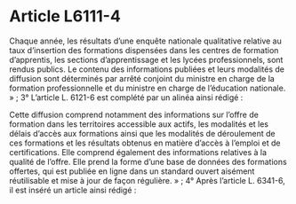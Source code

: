 # Article L6111-4

Chaque année, les résultats d’une enquête nationale qualitative relative au taux d’insertion des formations dispensées dans les centres de formation d’apprentis, les sections d’apprentissage et les lycées professionnels, sont rendus publics. Le contenu des informations publiées et leurs modalités de diffusion sont déterminés par arrêté conjoint du ministre en charge de la formation professionnelle et du ministre en charge de l’éducation nationale. » ; 3° L’article L. 6121-6 est complété par un alinéa ainsi rédigé :

Cette diffusion comprend notamment des informations sur l’offre de formation dans les territoires accessible aux actifs, les modalités et les délais d’accès aux formations ainsi que les modalités de déroulement de ces formations et les résultats obtenus en matière d’accès à l’emploi et de certifications. Elle comprend également des informations relatives à la qualité de l’offre. Elle prend la forme d’une base de données des formations offertes, qui est publiée en ligne dans un standard ouvert aisément réutilisable et mise à jour de façon régulière. » ; 4° Après l’article L. 6341-6, il est inséré un article ainsi rédigé :
